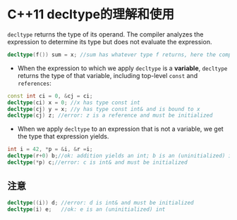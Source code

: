 # C++11 decltype的理解和使用

`decltype` returns the type of its operand.
The compiler analyzes the expression to determine its type but does not evaluate the expression.
```c++
decltype(f()) sum = x; //sum has whatever type f returns, here the complier does not call f
```
+ When the expression to which we apply `decltype` is a **variable**, `decltype` returns the type of that variable, including top-level `const` and `references`:
```c++
const int ci = 0, &cj = ci;
decltype(ci) x = 0; //x has type const int
decltype(cj) y = x; //y has type const int& and is bound to x
decltype(cj) z; //error: z is a reference and must be initialized
```

+ When we apply `decltype` to an expression that is not a variable, we get the type that expression yields.
```c++
int i = 42, *p = &i, &r =i;
decltype(r+0) b;//ok: addition yields an int; b is an (uninitialized) int
decltype(*p) c;//error: c is int& and must be initialized
```

## 注意
```c++
decltype((i)) d; //error: d is int& and must be initialized
decltype(i) e;   //ok: e is an (uninitialized) int
```